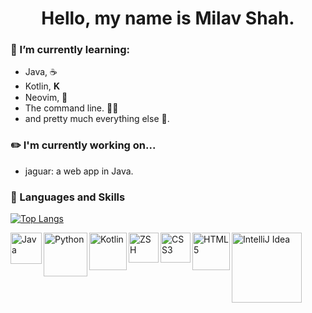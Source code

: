 <h1 align="center" >Hello, my name is Milav Shah.</h1>

### 🔭 I’m currently learning: 
  - Java, ☕️
  - Kotlin,  𝐊
  - Neovim, 📁
  - The command line. 🧑‍💻
  - and pretty much everything else 🤦.


### ✏️  I'm currently working on...
- jaguar: a web app in Java.



### 📕 Languages and Skills
[![Top Langs](https://github-readme-stats.vercel.app/api/top-langs/?username=shahmilav&layout=compact)](https://github.com/shahmilav)


<img align="left" alt="Java" width="50px" src="https://img.shields.io/badge/-Java-orange" />
<img align="left" alt="Python" width="70px" src="https://img.shields.io/badge/-Python-green" />
<img align="left" alt="Kotlin" width="60px" src="https://img.shields.io/badge/-Kotlin-blueviolet" />
<img align="left" alt="ZSH" width="48px" src="https://img.shields.io/badge/-ZSH-brightgreen" />
<img align="left" alt="CSS3" width="48px" src="https://img.shields.io/badge/-CSS-blue" />
<img align="left" alt="HTML5" width="60px" src="https://img.shields.io/badge/-HTML-red" />
<img align="left" alt="IntelliJ Idea" width="112px" src="https://img.shields.io/badge/-IntelliJ%20IDEA-blue" />

<!---
shahmilav/shahmilav is a ✨ special ✨ repository because its `README.md` (this file) appears on your GitHub profile.
You can click the Preview link to take a look at your changes.
--->
